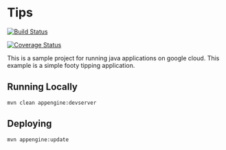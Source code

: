# Tips 

[![Build Status](https://travis-ci.org/mattvv/tips.svg?branch=master)](https://travis-ci.org/mattvv/tips)

[![Coverage Status](https://coveralls.io/repos/github/mattvv/tips/badge.svg?branch=master)](https://coveralls.io/github/mattvv/tips?branch=master)

This is a sample project for running java applications on google cloud.
This example is a simple footy tipping application.


## Running Locally

```
mvn clean appengine:devserver
```

## Deploying

```
mvn appengine:update
```